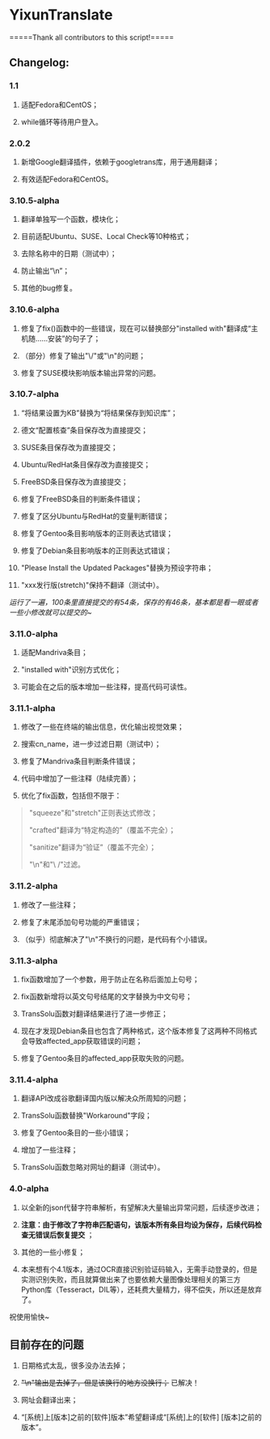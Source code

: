 # YixunTranslate

=====Thank all contributors to this script!=====

## Changelog:

### 1.1

1. 适配Fedora和CentOS；

2. while循环等待用户登入。


### 2.0.2

1. 新增Google翻译插件，依赖于googletrans库，用于通用翻译；

2. 有效适配Fedora和CentOS。


### 3.10.5-alpha

1. 翻译单独写一个函数，模块化；

2. 目前适配Ubuntu、SUSE、Local Check等10种格式；

3. 去除名称中的日期（测试中）；

4. 防止输出“\n”；

5. 其他的bug修复。


### 3.10.6-alpha

1. 修复了fix()函数中的一些错误，现在可以替换部分"installed with"翻译成“主机随……安装”的句子了；

2. （部分）修复了输出"\\/"或"\n"的问题；

3. 修复了SUSE模块影响版本输出异常的问题。


### 3.10.7-alpha

1. “将结果设置为KB”替换为“将结果保存到知识库”；

2. 德文“配置核查”条目保存改为直接提交；

3. SUSE条目保存改为直接提交；

4. Ubuntu/RedHat条目保存改为直接提交；

5. FreeBSD条目保存改为直接提交；

6. 修复了FreeBSD条目的判断条件错误；

7. 修复了区分Ubuntu与RedHat的变量判断错误；

8. 修复了Gentoo条目影响版本的正则表达式错误；

9. 修复了Debian条目影响版本的正则表达式错误；

10. "Please Install the Updated Packages"替换为预设字符串；

11. "xxx发行版(stretch)"保持不翻译（测试中）。

*运行了一遍，100条里直接提交的有54条，保存的有46条，基本都是看一眼或者一些小修改就可以提交的~*


### 3.11.0-alpha

1. 适配Mandriva条目；

2. "installed with"识别方式优化；

3. 可能会在之后的版本增加一些注释，提高代码可读性。


### 3.11.1-alpha

1. 修改了一些在终端的输出信息，优化输出视觉效果；

2. 搜索cn_name，进一步过滤日期（测试中）；

3. 修复了Mandriva条目判断条件错误；

4. 代码中增加了一些注释（陆续完善）；

5. 优化了fix函数，包括但不限于：

> "squeeze"和"stretch"正则表达式修改；
>
> "crafted"翻译为“特定构造的”（覆盖不完全）；
>
> "sanitize"翻译为“验证”（覆盖不完全）；
>
> "\\n"和"\\ /"过滤。


### 3.11.2-alpha

1. 修改了一些注释；

2. 修复了末尾添加句号功能的严重错误；

3. （似乎）彻底解决了"\\n"不换行的问题，是代码有个小错误。


### 3.11.3-alpha

1. fix函数增加了一个参数，用于防止在名称后面加上句号；

2. fix函数新增将以英文句号结尾的文字替换为中文句号；

3. TransSolu函数对翻译结果进行了进一步修正；

4. 现在才发现Debian条目也包含了两种格式，这个版本修复了这两种不同格式会导致affected_app获取错误的问题；

5. 修复了Gentoo条目的affected_app获取失败的问题。


### 3.11.4-alpha

1. 翻译API改成谷歌翻译国内版以解决众所周知的问题；

2. TransSolu函数替换"Workaround"字段；

3. 修复了Gentoo条目的一些小错误；

4. 增加了一些注释；

5. TransSolu函数忽略对网址的翻译（测试中）。


### 4.0-alpha

1. 以全新的json代替字符串解析，有望解决大量输出异常问题，后续逐步改进；

2. **注意：由于修改了字符串匹配语句，该版本所有条目均设为保存，后续代码检查无错误后恢复提交** ；

3. 其他的一些小修复；

4. 本来想有个4.1版本，通过OCR直接识别验证码输入，无需手动登录的，但是实测识别失败，而且就算做出来了也要依赖大量图像处理相关的第三方Python库（Tesseract，DIL等），还耗费大量精力，得不偿失，所以还是放弃了。

祝使用愉快~


## 目前存在的问题

1. 日期格式太乱，很多没办法去掉；

2. ~~"\n"输出是去掉了，但是该换行的地方没换行；~~ 已解决！

3. 网址会翻译出来；

4. “[系统]上[版本]之前的[软件]版本”希望翻译成“[系统]上的[软件] [版本]之前的版本”。
